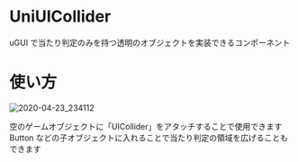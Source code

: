 # UniUICollider

uGUI で当たり判定のみを持つ透明のオブジェクトを実装できるコンポーネント  

# 使い方

![2020-04-23_234112](https://user-images.githubusercontent.com/6134875/80112530-29cf0380-85bc-11ea-9be3-0af31e51dc94.png)

空のゲームオブジェクトに「UICollider」をアタッチすることで使用できます  
Button などの子オブジェクトに入れることで当たり判定の領域を広げることもできます  
